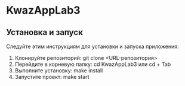 # KwazAppLab3

## Установка и запуск

Следуйте этим инструкциям для установки и запуска приложения:

1. Клонируйте репозиторий:
    git clone <URL-репозитория>
2. Перейдите в корневую папку:
    cd KwazAppLab3 или cd + Tab
3. Выполните установку:
    make install
4. Запустите проект:
    make start